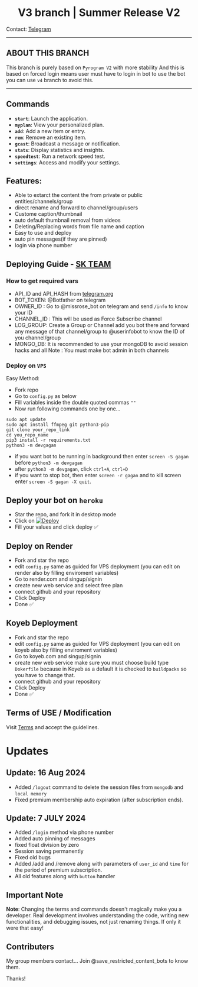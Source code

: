 <h1 align="center">
  <b>V3 branch</b> | Summer Release V2
</h1>


Contact: [Telegram](https://t.me/save_restricted_content_bots)

---

## ABOUT THIS BRANCH
This branch is purely based on `Pyrogram V2` with more stability And this is based on forced login means user must have to login in bot to use the bot you can use `v4` branch to avoid this.

---
## Commands

- **`start`**: Launch the application.
- **`myplan`**: View your personalized plan.
- **`add`**: Add a new item or entry.
- **`rem`**: Remove an existing item.
- **`gcast`**: Broadcast a message or notification.
- **`stats`**: Display statistics and insights.
- **`speedtest`**: Run a network speed test.
- **`settings`**: Access and modify your settings.

## Features:

- Able to extarct the content the from private or public entities/channels/group
- direct rename and forward to channel/group/users
- Custome caption/thumbnail
- auto default thumbnail removal from videos
- Deleting/Replacing words from file name and caption
- Easy to use and deploy
- auto pin messages(if they are pinned)
- login via phone number

## Deploying Guide - [SK TEAM](https://t.me/Test_original_chat)

### How to get required vars
 
- API_ID and API_HASH from [telegram.org](https://my.telegram.org/auth)
- BOT_TOKEN: @Botfather on telegram
- OWNER_ID : Go to @missrose_bot on telegram and send `/info` to know your ID
- CHANNEL_ID : This will be used as Force Subscribe channel
- LOG_GROUP: Create a Group or Channel add you bot there and forward any message of that channel/group to @userinfobot to know the ID of you channel/group
- MONGO_DB: It is recommended to use your mongoDB to avoid session hacks and all
Note : You must make bot admin in both channels

### Deploy on `VPS`

Easy Method:
- Fork repo
- Go to ```config.py``` as below
- Fill variables inside the double quoted commas `""`  
- Now run following commands one by one...
```
sudo apt update
sudo apt install ffmpeg git python3-pip
git clone your_repo_link
cd you_repo_name
pip3 install -r requirements.txt
python3 -m devgagan
```

- if you want bot to be running in background then enter `screen -S gagan` before `python3 -m devgagan` 
- after `python3 -m devgagan`, click `ctrl+A`, `ctrl+D`
- if you want to stop bot, then enter `screen -r gagan` and to kill screen enter `screen -S gagan -X quit`.


## Deploy your bot on `heroku`
- Star the repo, and fork it in desktop mode
- Click on  [![Deploy](https://www.herokucdn.com/deploy/button.svg)](https://heroku.com/deploy)
- Fill your values and click deploy ✅

## Deploy on Render
- Fork and star the repo
- edit `config.py` same as guided for VPS deployment (you can edit on render also by filling enviroment variables)
- Go to render.com and singup/signin
- create new web service and select free plan
- connect github and your repository
- Click Deploy
- Done ✅


## Koyeb Deployment

- Fork and star the repo
- edit `config.py` same as guided for VPS deployment (you can edit on koyeb also by filling enviroment variables)
- Go to koyeb.com and singup/signin
- create new web service make sure you must choose build type `Dokerfile` because in Koyeb as a default it is checked to `buildpacks` so you have to change that.
- connect github and your repository
- Click Deploy
- Done ✅

## Terms of USE / Modification 
Visit [Terms](https://github.com/devgaganin/Save-Restricted-Content-Bot-Repo/blob/master/TERMS_OF_USE.md) and accept the guidelines.

# Updates
## Update: 16 Aug 2024

- Added `/logout` command to delete the session files from `mongodb` and `local memory`
- Fixed premium membership auto expiration (after subscription ends).
 
## Update: 7 JULY 2024

- Added `/login` method via phone number
- Added auto pinning of messages
- fixed float division by zero
- Session saving permanently
- Fixed old bugs
- Added /add and /remove along with parameters of `user_id` and `time` for the period of premium subscription.
- All old features along with `button` handler

## Important Note

**Note**: Changing the terms and commands doesn't magically make you a developer. Real development involves understanding the code, writing new functionalities, and debugging issues, not just renaming things. If only it were that easy!

## Contributers
My group members contact... Join @save_restricted_content_bots to know them.

Thanks!
